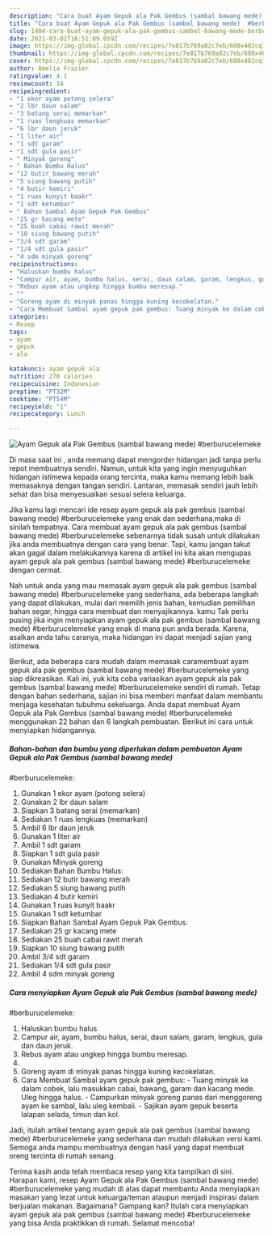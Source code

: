 ```yaml
---
description: "Cara buat Ayam Gepuk ala Pak Gembus (sambal bawang mede)  #berburucelemeke yang nikmat dan Mudah Dibuat"
title: "Cara buat Ayam Gepuk ala Pak Gembus (sambal bawang mede)  #berburucelemeke yang nikmat dan Mudah Dibuat"
slug: 1404-cara-buat-ayam-gepuk-ala-pak-gembus-sambal-bawang-mede-berburucelemeke-yang-nikmat-dan-mudah-dibuat
date: 2021-03-01T16:51:09.059Z
image: https://img-global.cpcdn.com/recipes/7e817b769a82c7eb/680x482cq70/ayam-gepuk-ala-pak-gembus-sambal-bawang-mede-berburucelemeke-foto-resep-utama.jpg
thumbnail: https://img-global.cpcdn.com/recipes/7e817b769a82c7eb/680x482cq70/ayam-gepuk-ala-pak-gembus-sambal-bawang-mede-berburucelemeke-foto-resep-utama.jpg
cover: https://img-global.cpcdn.com/recipes/7e817b769a82c7eb/680x482cq70/ayam-gepuk-ala-pak-gembus-sambal-bawang-mede-berburucelemeke-foto-resep-utama.jpg
author: Amelia Frazier
ratingvalue: 4.1
reviewcount: 14
recipeingredient:
- "1 ekor ayam potong selera"
- "2 lbr daun salam"
- "3 batang serai memarkan"
- "1 ruas lengkuas memarkan"
- "6 lbr daun jeruk"
- "1 liter air"
- "1 sdt garam"
- "1 sdt gula pasir"
- " Minyak goreng"
- " Bahan Bumbu Halus"
- "12 butir bawang merah"
- "5 siung bawang putih"
- "4 butir kemiri"
- "1 ruas kunyit baakr"
- "1 sdt ketumbar"
- " Bahan Sambal Ayam Gepuk Pak Gembus"
- "25 gr kacang mete"
- "25 buah cabai rawit merah"
- "10 siung bawang putih"
- "3/4 sdt garam"
- "1/4 sdt gula pasir"
- "4 sdm minyak goreng"
recipeinstructions:
- "Haluskan bumbu halus"
- "Campur air, ayam, bumbu halus, serai, daun salam, garam, lengkus, gula dan daun jeruk."
- "Rebus ayam atau ungkep hingga bumbu meresap."
- ""
- "Goreng ayam di minyak panas hingga kuning kecokelatan."
- "Cara Membuat Sambal ayam gepuk pak gembus: Tuang minyak ke dalam cobek, lalu masukkan cabai, bawang, garam dan kacang mede. Uleg hingga halus. Campurkan minyak goreng panas dari menggoreng ayam ke sambal, lalu uleg kembali. Sajikan ayam gepuk beserta lalapan selada, timun dan kol."
categories:
- Resep
tags:
- ayam
- gepuk
- ala

katakunci: ayam gepuk ala 
nutrition: 270 calories
recipecuisine: Indonesian
preptime: "PT32M"
cooktime: "PT54M"
recipeyield: "1"
recipecategory: Lunch

---
```



![Ayam Gepuk ala Pak Gembus (sambal bawang mede)
 #berburucelemeke](https://img-global.cpcdn.com/recipes/7e817b769a82c7eb/680x482cq70/ayam-gepuk-ala-pak-gembus-sambal-bawang-mede-berburucelemeke-foto-resep-utama.jpg)

Di masa  saat ini , anda memang dapat mengorder hidangan jadi tanpa perlu repot membuatnya sendiri. Namun, untuk kita yang ingin menyuguhkan hidangan istimewa kepada orang tercinta, maka kamu memang lebih baik memasaknya dengan tangan sendiri. Lantaran, memasak sendiri jauh lebih sehat dan bisa menyesuaikan sesuai selera keluarga.

Jika kamu lagi mencari ide resep ayam gepuk ala pak gembus (sambal bawang mede)
 #berburucelemeke yang enak dan sederhana,maka di sinilah tempatnya. Cara membuat ayam gepuk ala pak gembus (sambal bawang mede)
 #berburucelemeke  sebenarnya tidak susah untuk dilakukan jika anda membuatnya dengan cara yang benar. Tapi, kamu jangan takut akan gagal dalam melakukannya 
karena di artikel ini kita akan mengupas ayam gepuk ala pak gembus (sambal bawang mede)
 #berburucelemeke dengan cermat.  



Nah untuk anda yang mau memasak ayam gepuk ala pak gembus (sambal bawang mede)
 #berburucelemeke yang sederhana, ada beberapa langkah yang dapat dilakukan, mulai dari memilih jenis bahan, kemudian pemilihan bahan segar, hingga cara membuat dan menyajikannya. kamu Tak perlu pusing jika ingin menyiapkan ayam gepuk ala pak gembus (sambal bawang mede)
 #berburucelemeke yang enak di mana pun anda berada. Karena, asalkan anda  tahu caranya, maka hidangan ini dapat menjadi sajian yang istimewa.

Berikut, ada beberapa cara mudah dalam memasak caramembuat ayam gepuk ala pak gembus (sambal bawang mede)
 #berburucelemeke yang siap dikreasikan. Kali ini, yuk kita coba variasikan ayam gepuk ala pak gembus (sambal bawang mede)
 #berburucelemeke sendiri di rumah. Tetap dengan bahan sederhana, sajian ini bisa memberi manfaat dalam membantu menjaga kesehatan tubuhmu sekeluarga. Anda dapat membuat Ayam Gepuk ala Pak Gembus (sambal bawang mede)
 #berburucelemeke menggunakan 22 bahan dan 6 langkah pembuatan. Berikut ini cara untuk menyiapkan hidangannya.

<!--inarticleads1-->

##### Bahan-bahan dan bumbu yang diperlukan dalam pembuatan Ayam Gepuk ala Pak Gembus (sambal bawang mede)
 #berburucelemeke:

1. Gunakan 1 ekor ayam (potong selera)
1. Gunakan 2 lbr daun salam
1. Siapkan 3 batang serai (memarkan)
1. Sediakan 1 ruas lengkuas (memarkan)
1. Ambil 6 lbr daun jeruk
1. Gunakan 1 liter air
1. Ambil 1 sdt garam
1. Siapkan 1 sdt gula pasir
1. Gunakan  Minyak goreng
1. Sediakan  Bahan Bumbu Halus:
1. Sediakan 12 butir bawang merah
1. Sediakan 5 siung bawang putih
1. Sediakan 4 butir kemiri
1. Gunakan 1 ruas kunyit baakr
1. Gunakan 1 sdt ketumbar
1. Siapkan  Bahan Sambal Ayam Gepuk Pak Gembus:
1. Sediakan 25 gr kacang mete
1. Sediakan 25 buah cabai rawit merah
1. Siapkan 10 siung bawang putih
1. Ambil 3/4 sdt garam
1. Sediakan 1/4 sdt gula pasir
1. Ambil 4 sdm minyak goreng




<!--inarticleads2-->

##### Cara menyiapkan Ayam Gepuk ala Pak Gembus (sambal bawang mede)
 #berburucelemeke:

1. Haluskan bumbu halus
1. Campur air, ayam, bumbu halus, serai, daun salam, garam, lengkus, gula dan daun jeruk.
1. Rebus ayam atau ungkep hingga bumbu meresap.
1. 
1. Goreng ayam di minyak panas hingga kuning kecokelatan.
1. Cara Membuat Sambal ayam gepuk pak gembus: - Tuang minyak ke dalam cobek, lalu masukkan cabai, bawang, garam dan kacang mede. Uleg hingga halus. - Campurkan minyak goreng panas dari menggoreng ayam ke sambal, lalu uleg kembali. - Sajikan ayam gepuk beserta lalapan selada, timun dan kol.




Jadi, itulah artikel tentang  ayam gepuk ala pak gembus (sambal bawang mede)
 #berburucelemeke  yang sederhana dan mudah dilakukan versi kami. Semoga anda mampu membuatnya dengan hasil yang dapat membuat oreng tercinta di rumah senang. 

Terima kasih anda telah membaca resep yang kita tampilkan di sini. Harapan kami, resep  Ayam Gepuk ala Pak Gembus (sambal bawang mede)
 #berburucelemeke yang mudah di atas dapat membantu Anda menyiapkan masakan yang lezat untuk keluarga/teman ataupun menjadi inspirasi dalam berjualan makanan. Bagaimana? Gampang kan? Itulah cara menyiapkan ayam gepuk ala pak gembus (sambal bawang mede)
 #berburucelemeke yang bisa Anda praktikkan di rumah. Selamat mencoba!


